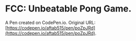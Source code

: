 # FCC: Unbeatable Pong Game.

A Pen created on CodePen.io. Original URL: [https://codepen.io/aftab515/pen/poZpJRd](https://codepen.io/aftab515/pen/poZpJRd).

